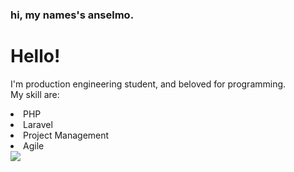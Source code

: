 ### hi, my names's anselmo.

<!--
**LpxsBr/LpxsBr** is a ✨ _special_ ✨ repository because its `README.md` (this file) appears on your GitHub profile.

Here are some ideas to get you started:

- 🔭 I’m currently working on ...
- 🌱 I’m currently learning ...
- 👯 I’m looking to collaborate on ...
- 🤔 I’m looking for help with ...
- 💬 Ask me about ...
- 📫 How to reach me: ...
- 😄 Pronouns: ...
- ⚡ Fun fact: ...
-->
<div>
  <h1>Hello!</h1>
  <p>I'm production engineering student, and beloved for programming. <br> My skill are: <br></p>
  
  <li>PHP</li>
  <li>Laravel</li>
  <li>Project Management</li>
  <li>Agile</li>
  
</div>
<div>
<!-- <a href="instagram.com/lpxsbr"> -->
 <img heigth=180em src="https://github-readme-stats.vercel.app/api/top-langs/?username=lpxsbr&layout=compact&theme=dracula">
</div>
